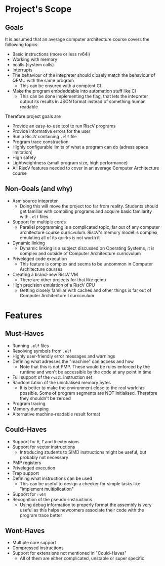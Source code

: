 # Project's Scope

## Goals

It is assumed that an average computer architecture course covers
the following topics:
* Basic instructions (more or less rv64i)
* Working with memory
* ecalls (system calls)
* Interrupts
* The behaviour of the intepreter should closely match the
  behaviour of QEMU with the same program
    - This can be ensured with a comptent CI
* Make the program embdeddable into automation stuff like CI
    - This can be done implementing the flag, that lets the
      intepreter output its results in JSON format instead
      of something human readable

Therefore project goals are
* Provide an easy-to-use tool to run RiscV programs
* Provide informative errors for the user
* Run a RiscV containing `.elf` file
* Program trace construction
* Highly configurable limits of what a program can do (adress space limitation)
* High safety
* Lightweightness (small program size, high performance)
* All RiscV features needed to cover in an average Computer
  Architecture course

## Non-Goals (and why)

* Asm source intepreter
    - Doing this will move the project too far from reality.
      Students should get familiar with compiling programs and acquire
      basic familarity with `.elf` files
* Support for multiple cores
    - Parallel programming is a complicated topic, far out of
      any computer architecture course curricvulum. RiscV's memory
      model is complex, emulating all of its quirks is not worth it
* Dynamic linking
    - Dynamic linking is a subject discussed on Operating Systems, it
      is complex and outside of Computer Architecture curricvulum
* Priveleged code execution
    - This feature is complex and seems to be uncommon in Computer
      Architecture courses
* Creating a brand-new RiscV VM
    - There are other projects for that like qemu
* High precision emulation of a RiscV CPU
    - Getting closely familiar with caches and other things is far
      out of Computer Architecture I curricvulum

# Features

## Must-Haves

* Running `.elf` files
* Resolving symbols from `.elf`
* Highly user-friendly error messages and warnings
* Defining what adresses the "machine" can access and how
    - Note that this is not PMP. These would be rules enforced by the
      runtime and won't be accessible by the code at any point in time
* Full support of the `rv32i` instruction set
* Randomization of the unintialised memory bytes
    - It is better to make the environment close to the real world as
      possible. Some of program segments are NOT initialised. Therefore
      they shouldn't be zeroed
* Program tracing
* Memory dumping
* Alternative machine-readable result format

## Could-Haves

* Support for `M`, `F` and `D` extensions
* Support for vector instructions
    - Introducing students to SIMD instructions might be useful, but
      probably not necessary
* PMP registers
* Priveleged execution
* Trap support
* Defining what instructions can be used
    - This can be useful to design a checker for simple tasks like
      "implement multiplication"
* Support for `rv64`
* Recognition of the pseudo-instructions
    - Using debug information to properly format the assembly is very
      useful as this helps newcomers associate their code with the program
      trace better

## Wont-Haves

* Multiple core support
* Compressed instructions
* Support for extensions not mentioned in "Could-Haves"
    - All of them are either complicated, unstable or super specific